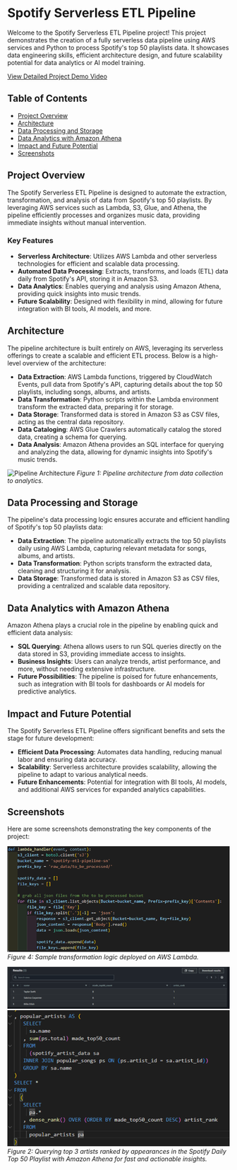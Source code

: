 # Spotify Serverless ETL Pipeline

Welcome to the Spotify Serverless ETL Pipeline project! This project demonstrates the creation of a fully serverless data pipeline using AWS services and Python to process Spotify's top 50 playlists data. It showcases data engineering skills, efficient architecture design, and future scalability potential for data analytics or AI model training.

[View Detailed Project Demo Video](https://saadnasir92.github.io/Spotify-Serverless-ETL-Pipeline-Engineering-with-AWS/)

## Table of Contents

- [Project Overview](#project-overview)
- [Architecture](#architecture)
- [Data Processing and Storage](#data-processing-and-storage)
- [Data Analytics with Amazon Athena](#data-analytics-with-amazon-athena)
- [Impact and Future Potential](#impact-and-future-potential)
- [Screenshots](#screenshots)

## Project Overview

The Spotify Serverless ETL Pipeline is designed to automate the extraction, transformation, and analysis of data from Spotify's top 50 playlists. By leveraging AWS services such as Lambda, S3, Glue, and Athena, the pipeline efficiently processes and organizes music data, providing immediate insights without manual intervention.

### Key Features

- **Serverless Architecture**: Utilizes AWS Lambda and other serverless technologies for efficient and scalable data processing.
- **Automated Data Processing**: Extracts, transforms, and loads (ETL) data daily from Spotify's API, storing it in Amazon S3.
- **Data Analytics**: Enables querying and analysis using Amazon Athena, providing quick insights into music trends.
- **Future Scalability**: Designed with flexibility in mind, allowing for future integration with BI tools, AI models, and more.

## Architecture

The pipeline architecture is built entirely on AWS, leveraging its serverless offerings to create a scalable and efficient ETL process. Below is a high-level overview of the architecture:

- **Data Extraction**: AWS Lambda functions, triggered by CloudWatch Events, pull data from Spotify's API, capturing details about the top 50 playlists, including songs, albums, and artists.
- **Data Transformation**: Python scripts within the Lambda environment transform the extracted data, preparing it for storage.
- **Data Storage**: Transformed data is stored in Amazon S3 as CSV files, acting as the central data repository.
- **Data Cataloging**: AWS Glue Crawlers automatically catalog the stored data, creating a schema for querying.
- **Data Analysis**: Amazon Athena provides an SQL interface for querying and analyzing the data, allowing for dynamic insights into Spotify's music trends.

![Pipeline Architecture](images/project_architecture.png)
*Figure 1: Pipeline architecture from data collection to analytics.*

## Data Processing and Storage

The pipeline's data processing logic ensures accurate and efficient handling of Spotify's top 50 playlists data:

- **Data Extraction**: The pipeline automatically extracts the top 50 playlists daily using AWS Lambda, capturing relevant metadata for songs, albums, and artists.
- **Data Transformation**: Python scripts transform the extracted data, cleaning and structuring it for analysis.
- **Data Storage**: Transformed data is stored in Amazon S3 as CSV files, providing a centralized and scalable data repository.

## Data Analytics with Amazon Athena

Amazon Athena plays a crucial role in the pipeline by enabling quick and efficient data analysis:

- **SQL Querying**: Athena allows users to run SQL queries directly on the data stored in S3, providing immediate access to insights.
- **Business Insights**: Users can analyze trends, artist performance, and more, without needing extensive infrastructure.
- **Future Possibilities**: The pipeline is poised for future enhancements, such as integration with BI tools for dashboards or AI models for predictive analytics.



## Impact and Future Potential

The Spotify Serverless ETL Pipeline offers significant benefits and sets the stage for future development:

- **Efficient Data Processing**: Automates data handling, reducing manual labor and ensuring data accuracy.
- **Scalability**: Serverless architecture provides scalability, allowing the pipeline to adapt to various analytical needs.
- **Future Enhancements**: Potential for integration with BI tools, AI models, and additional AWS services for expanded analytics capabilities.

## Screenshots

Here are some screenshots demonstrating the key components of the project:

![AWS Lambda Workflow](docs/images/lambdasample.png)
*Figure 4: Sample transformation logic deployed on AWS Lambda.*

![Data Insights with Athena](docs/images/athenaanalysis.png)
![Athena sample query](docs/images/athenasamplequery.png)
*Figure 2: Querying top 3 artists ranked by appearances in the Spotify Daily Top 50 Playlist with Amazon Athena for fast and actionable insights.*
